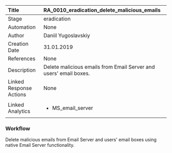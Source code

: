 | Title          | RA_0010_eradication_delete_malicious_emails                                                                                                      |
|:---------------|:-----------------------------------------------------------------------------------------------------------------|
| Stage    | eradication                                                            |
| Automation | None |
| Author    | Daniil Yugoslavskiy                                                          |
| Creation Date    | 31.01.2019                                            |
| References     | None                                  |
| Description    | Delete malicious emails from Email Server and users' email boxes.                                                               |
| Linked Response Actions | None |
| Linked Analytics |<ul><li>MS_email_server</li></ul> |


### Workflow

Delete malicious emails from Email Server and users' email boxes using native Email Server functionality.
